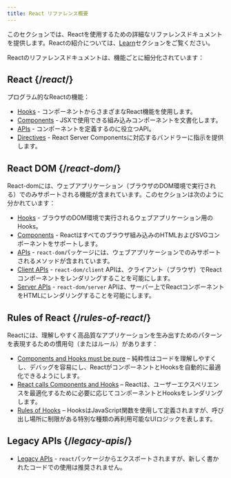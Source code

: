 ```yaml
---
title: React リファレンス概要
---
```


<Intro>

このセクションでは、Reactを使用するための詳細なリファレンスドキュメントを提供します。Reactの紹介については、[Learn](/learn)セクションをご覧ください。

</Intro>

Reactのリファレンスドキュメントは、機能ごとに細分化されています：

## React {/*react*/}

プログラム的なReactの機能：

* [Hooks](/reference/react/hooks) - コンポーネントからさまざまなReact機能を使用します。
* [Components](/reference/react/components) - JSXで使用できる組み込みコンポーネントを文書化します。
* [APIs](/reference/react/apis) - コンポーネントを定義するのに役立つAPI。
* [Directives](/reference/rsc/directives) - React Server Componentsに対応するバンドラーに指示を提供します。

## React DOM {/*react-dom*/}

React-domには、ウェブアプリケーション（ブラウザのDOM環境で実行される）でのみサポートされる機能が含まれています。このセクションは次のように分かれています：

* [Hooks](/reference/react-dom/hooks) - ブラウザのDOM環境で実行されるウェブアプリケーション用のHooks。
* [Components](/reference/react-dom/components) - Reactはすべてのブラウザ組み込みのHTMLおよびSVGコンポーネントをサポートします。
* [APIs](/reference/react-dom) - `react-dom`パッケージには、ウェブアプリケーションでのみサポートされるメソッドが含まれています。
* [Client APIs](/reference/react-dom/client) - `react-dom/client` APIは、クライアント（ブラウザ）でReactコンポーネントをレンダリングすることを可能にします。
* [Server APIs](/reference/react-dom/server) - `react-dom/server` APIは、サーバー上でReactコンポーネントをHTMLにレンダリングすることを可能にします。

## Rules of React {/*rules-of-react*/}

Reactには、理解しやすく高品質なアプリケーションを生み出すためのパターンを表現するための慣用句（またはルール）があります：

* [Components and Hooks must be pure](/reference/rules/components-and-hooks-must-be-pure) – 純粋性はコードを理解しやすくし、デバッグを容易にし、ReactがコンポーネントとHooksを自動的に最適化できるようにします。
* [React calls Components and Hooks](/reference/rules/react-calls-components-and-hooks) – Reactは、ユーザーエクスペリエンスを最適化するために必要に応じてコンポーネントとHooksをレンダリングします。
* [Rules of Hooks](/reference/rules/rules-of-hooks) – HooksはJavaScript関数を使用して定義されますが、呼び出し場所に制限がある特別な種類の再利用可能なUIロジックを表します。

## Legacy APIs {/*legacy-apis*/}

* [Legacy APIs](/reference/react/legacy) - `react`パッケージからエクスポートされますが、新しく書かれたコードでの使用は推奨されません。